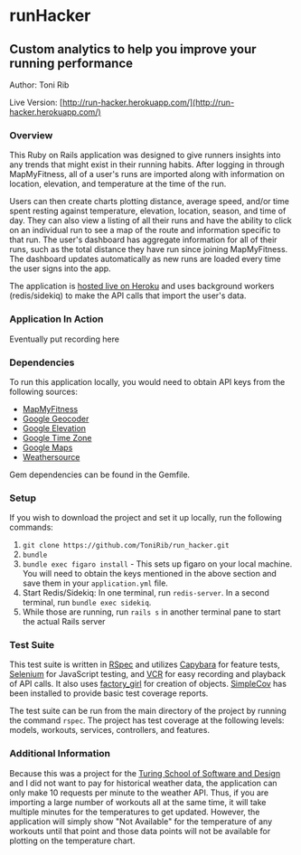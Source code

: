 # runHacker
## Custom analytics to help you improve your running performance

Author: Toni Rib

Live Version: [http://run-hacker.herokuapp.com/](http://run-hacker.herokuapp.com/)

### Overview

This Ruby on Rails application was designed to give runners insights into any trends that might exist in their running habits. After logging in through MapMyFitness, all of a user's runs are imported along with information on location, elevation, and temperature at the time of the run.

Users can then create charts plotting distance, average speed, and/or time spent resting against temperature, elevation, location, season, and time of day. They can also view a listing of all their runs and have the ability to click on an individual run to see a map of the route and information specific to that run. The user's dashboard has aggregate information for all of their runs, such as the total distance they have run since joining MapMyFitness. The dashboard updates automatically as new runs are loaded every time the user signs into the app.

The application is [hosted live on Heroku](http://run-hacker.herokuapp.com/) and uses background workers (redis/sidekiq) to make the API calls that import the user's data.

### Application In Action

Eventually put recording here

### Dependencies

To run this application locally, you would need to obtain API keys from the following sources:

* [MapMyFitness](https://developer.underarmour.com/)
* [Google Geocoder](https://developers.google.com/maps/documentation/geocoding/introgoo)
* [Google Elevation](https://developers.google.com/maps/documentation/elevation/intro)
* [Google Time Zone](https://developers.google.com/maps/documentation/timezone/intro)
* [Google Maps](https://developers.google.com/maps/documentation/javascript/)
* [Weathersource](https://developer.weathersource.com/documentation/)

Gem dependencies can be found in the Gemfile.

### Setup

If you wish to download the project and set it up locally, run the following commands:

1. `git clone https://github.com/ToniRib/run_hacker.git`
2. `bundle`
3. `bundle exec figaro install` - This sets up figaro on your local machine. You will need to obtain the keys mentioned in the above section and save them in your `application.yml` file.
4. Start Redis/Sidekiq: In one terminal, run `redis-server`. In a second terminal, run `bundle exec sidekiq`.
5. While those are running, run `rails s` in another terminal pane to start the actual Rails server

### Test Suite

This test suite is written in [RSpec](https://github.com/rspec/rspec-rails) and utilizes [Capybara](https://github.com/jnicklas/capybara) for feature tests, [Selenium](https://github.com/SeleniumHQ/selenium/wiki/Ruby-Bindings) for JavaScript testing, and [VCR](https://github.com/vcr/vcr) for easy recording and playback of API calls. It also uses [factory_girl](https://github.com/thoughtbot/factory_girl) for creation of objects. [SimpleCov](https://github.com/colszowka/simplecov) has been installed to provide basic test coverage reports.

The test suite can be run from the main directory of the project by running the command `rspec`. The project has test coverage at the following levels: models, workouts, services, controllers, and features.

### Additional Information

Because this was a project for the [Turing School of Software and Design](http://turing.io) and I did not want to pay for historical weather data, the application can only make 10 requests per minute to the weather API. Thus, if you are importing a large number of workouts all at the same time, it will take multiple minutes for the temperatures to get updated. However, the application will simply show "Not Available" for the temperature of any workouts until that point and those data points will not be available for plotting on the temperature chart.
